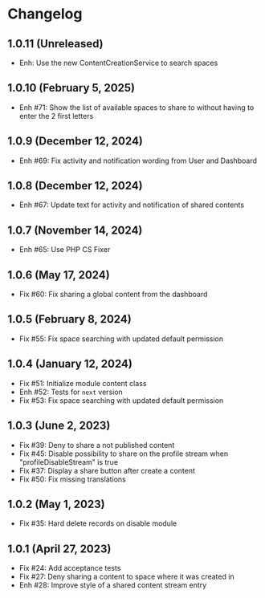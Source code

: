 Changelog
=========

1.0.11 (Unreleased)
-------------------------
- Enh: Use the new ContentCreationService to search spaces

1.0.10 (February 5, 2025)
-------------------------
- Enh #71: Show the list of available spaces to share to without having to enter the 2 first letters

1.0.9 (December 12, 2024)
-------------------------
- Enh #69: Fix activity and notification wording from User and Dashboard

1.0.8 (December 12, 2024)
-------------------------
- Enh #67: Update text for activity and notification of shared contents

1.0.7 (November 14, 2024)
-------------------------
- Enh #65: Use PHP CS Fixer

1.0.6 (May 17, 2024)
--------------------
- Fix #60: Fix sharing a global content from the dashboard

1.0.5 (February 8, 2024)
------------------------
- Fix #55: Fix space searching with updated default permission

1.0.4 (January 12, 2024)
------------------------
- Fix #51: Initialize module content class
- Enh #52: Tests for `next` version
- Fix #53: Fix space searching with updated default permission

1.0.3 (June 2, 2023)
--------------------
- Fix #39: Deny to share a not published content
- Fix #45: Disable possibility to share on the profile stream when "profileDisableStream" is true
- Fix #37: Display a share button after create a content
- Fix #50: Fix missing translations

1.0.2 (May 1, 2023)
-------------------
- Fix #35: Hard delete records on disable module

1.0.1 (April 27, 2023)
----------------------
- Fix #24: Add acceptance tests
- Fix #27: Deny sharing a content to space where it was created in
- Enh #28: Improve style of a shared content stream entry
